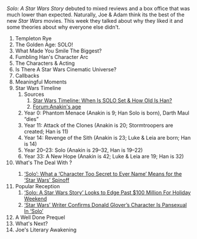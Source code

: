 



*Solo: A Star Wars Story* debuted to mixed reviews and a box office that was much lower than expected. Naturally, Joe & Adam think its the best of the new *Star Wars* movies. This week they talked about why they liked it and some theories about why everyone else didn't.

1. Templeton Rye
1. The Golden Age: SOLO!
1. What Made You Smile The Biggest?
1. Fumbling Han's Character Arc
1. The Characters & Acting
1. Is There A Star Wars Cinematic Universe?
1. Callbacks
1. Meaningful Moments
1. Star Wars Timeline
    1. Sources
        1. [Star Wars Timeline: When Is SOLO Set & How Old Is Han?](https://screenrant.com/solo-movie-star-wars-timeline-han-age/)
        1. [Forum:Anakin's age](http://starwars.wikia.com/wiki/Forum:Anakin%27s_age)
    1. Year 0: Phantom Menace (Anakin is 9; Han Solo is born), Darth Maul “dies”
    1. Year 11: Attack of the Clones (Anakin is 20; Stormtroopers are created; Han is 11)
    1. Year 14: Revenge of the Sith (Anakin is 23; Luke & Leia are born; Han is 14)
    1. Year 20–23: Solo (Anakin is 29–32, Han is 19–22)
    1. Year 33: A New Hope (Anakin is 42; Luke & Leia are 19; Han is 32)
1. What's The Deal With <REDACTED>?
    1. [‘Solo’: What a ‘Character Too Secret to Ever Name’ Means for the ‘Star Wars’ Spinoff](https://variety.com/2018/film/news/solo-a-star-wars-story-darth-maul-jonathan-lawrence-kasdan-1202822960/)
1. Popular Reception
    1. [‘Solo: A Star Wars Story’ Looks to Edge Past $100 Million For Holiday Weekend](http://variety.com/2018/film/box-office/solo-a-star-wars-story-box-office-memorial-day-weekend-opening-1202823403/)
    1. [‘Star Wars’ Writer Confirms Donald Glover’s Character Is Pansexual In ‘Solo’](https://www.huffingtonpost.com/entry/lando-calrissian-sexual-fluidity-solo-star-wars_us_5af77d59e4b00d7e4c1b37a9)
1. A Well Done Prequel
1. What's Next?
1. Joe's Literary Awakening
